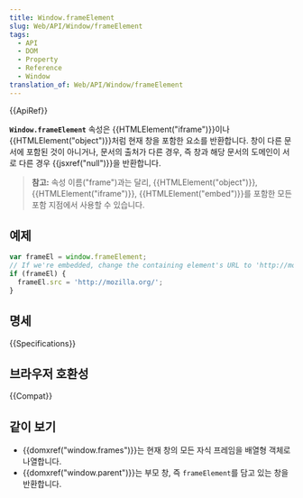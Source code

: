```yaml
---
title: Window.frameElement
slug: Web/API/Window/frameElement
tags:
  - API
  - DOM
  - Property
  - Reference
  - Window
translation_of: Web/API/Window/frameElement
---
```

{{ApiRef}}

**`Window.frameElement`** 속성은 {{HTMLElement("iframe")}}이나 {{HTMLElement("object")}}처럼 현재 창을 포함한 요소를 반환합니다. 창이 다른 문서에 포함된 것이 아니거나, 문서의 출처가 다른 경우, 즉 창과 해당 문서의 도메인이 서로 다른 경우 {{jsxref("null")}}을 반환합니다.

> **참고:** 속성 이름("frame")과는 달리, {{HTMLElement("object")}}, {{HTMLElement("iframe")}}, {{HTMLElement("embed")}}를 포함한 모든 포함 지점에서 사용할 수 있습니다.

## 예제

```js
var frameEl = window.frameElement;
// If we're embedded, change the containing element's URL to 'http://mozilla.org/'
if (frameEl) {
  frameEl.src = 'http://mozilla.org/';
}
```

## 명세

{{Specifications}}

## 브라우저 호환성

{{Compat}}

## 같이 보기

- {{domxref("window.frames")}}는 현재 창의 모든 자식 프레임을 배열형 객체로 나열합니다.
- {{domxref("window.parent")}}는 부모 창, 즉 `frameElement`를 담고 있는 창을 반환합니다.
